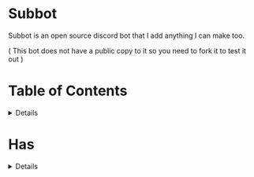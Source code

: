 # Subbot
Subbot is an open source discord bot that I add anything I can make too.

( This bot does not have a public copy to it so you need to fork it to test it out )

# Table of Contents
<details>

- [Information](#subbot)
- [Table of Contents](#table-of-contents)
- [has](#has)
  
</details>

# Has
<details>
  
- [ ] Leveling System
- [ ] Invite tracking
- [ ] Staff System
- [ ] Logging
  
  </details>
